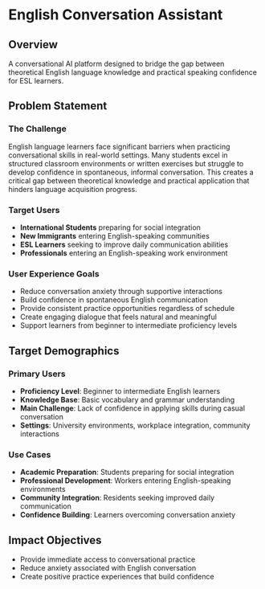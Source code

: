 # English Conversation Assistant

## Overview

A conversational AI platform designed to bridge the gap between theoretical English language knowledge and practical speaking confidence for ESL learners.

## Problem Statement

### The Challenge
English language learners face significant barriers when practicing conversational skills in real-world settings. Many students excel in structured classroom environments or written exercises but struggle to develop confidence in spontaneous, informal conversation. This creates a critical gap between theoretical knowledge and practical application that hinders language acquisition progress.

### Target Users
- **International Students** preparing for social integration
- **New Immigrants** entering English-speaking communities
- **ESL Learners** seeking to improve daily communication abilities
- **Professionals** entering an English-speaking work environment

### User Experience Goals
- Reduce conversation anxiety through supportive interactions
- Build confidence in spontaneous English communication
- Provide consistent practice opportunities regardless of schedule
- Create engaging dialogue that feels natural and meaningful
- Support learners from beginner to intermediate proficiency levels

## Target Demographics

### Primary Users
- **Proficiency Level**: Beginner to intermediate English learners
- **Knowledge Base**: Basic vocabulary and grammar understanding
- **Main Challenge**: Lack of confidence in applying skills during casual conversation
- **Settings**: University environments, workplace integration, community interactions

### Use Cases
- **Academic Preparation**: Students preparing for social integration
- **Professional Development**: Workers entering English-speaking environments
- **Community Integration**: Residents seeking improved daily communication
- **Confidence Building**: Learners overcoming conversation anxiety

## Impact Objectives

- Provide immediate access to conversational practice
- Reduce anxiety associated with English conversation
- Create positive practice experiences that build confidence
